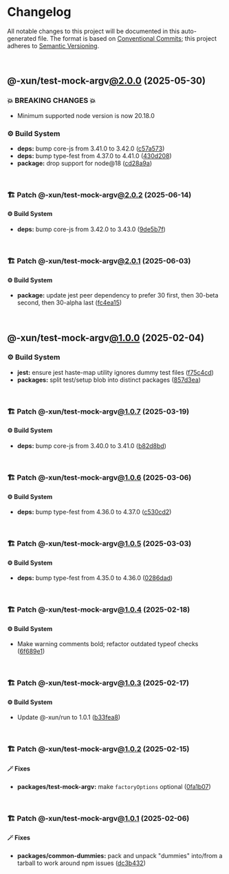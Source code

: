 # Changelog

All notable changes to this project will be documented in this auto-generated
file. The format is based on [Conventional Commits][1];
this project adheres to [Semantic Versioning][2].

<br />

## @-xun/test-mock-argv[@2.0.0][3] (2025-05-30)

### 💥 BREAKING CHANGES 💥

- Minimum supported node version is now 20.18.0

### ⚙️ Build System

- **deps:** bump core-js from 3.41.0 to 3.42.0 ([c57a573][4])
- **deps:** bump type-fest from 4.37.0 to 4.41.0 ([430d208][5])
- **package:** drop support for node\@18 ([cd28a9a][6])

<br />

### 🏗️ Patch @-xun/test-mock-argv[@2.0.2][7] (2025-06-14)

#### ⚙️ Build System

- **deps:** bump core-js from 3.42.0 to 3.43.0 ([9de5b7f][8])

<br />

### 🏗️ Patch @-xun/test-mock-argv[@2.0.1][9] (2025-06-03)

#### ⚙️ Build System

- **package:** update jest peer dependency to prefer 30 first, then 30-beta second, then 30-alpha last ([fc4ea15][10])

<br />

## @-xun/test-mock-argv[@1.0.0][11] (2025-02-04)

### ⚙️ Build System

- **jest:** ensure jest haste-map utility ignores dummy test files ([f75c4cd][12])
- **packages:** split test/setup blob into distinct packages ([857d3ea][13])

<br />

### 🏗️ Patch @-xun/test-mock-argv[@1.0.7][14] (2025-03-19)

#### ⚙️ Build System

- **deps:** bump core-js from 3.40.0 to 3.41.0 ([b82d8bd][15])

<br />

### 🏗️ Patch @-xun/test-mock-argv[@1.0.6][16] (2025-03-06)

#### ⚙️ Build System

- **deps:** bump type-fest from 4.36.0 to 4.37.0 ([c530cd2][17])

<br />

### 🏗️ Patch @-xun/test-mock-argv[@1.0.5][18] (2025-03-03)

#### ⚙️ Build System

- **deps:** bump type-fest from 4.35.0 to 4.36.0 ([0286dad][19])

<br />

### 🏗️ Patch @-xun/test-mock-argv[@1.0.4][20] (2025-02-18)

#### ⚙️ Build System

- Make warning comments bold; refactor outdated typeof checks ([6f689e1][21])

<br />

### 🏗️ Patch @-xun/test-mock-argv[@1.0.3][22] (2025-02-17)

#### ⚙️ Build System

- Update @-xun/run to 1.0.1 ([b33fea8][23])

<br />

### 🏗️ Patch @-xun/test-mock-argv[@1.0.2][24] (2025-02-15)

#### 🪄 Fixes

- **packages/test-mock-argv:** make `factoryOptions` optional ([0fa1b07][25])

<br />

### 🏗️ Patch @-xun/test-mock-argv[@1.0.1][26] (2025-02-06)

#### 🪄 Fixes

- **packages/common-dummies:** pack and unpack "dummies" into/from a tarball to work around npm issues ([dc3b432][27])

[1]: https://conventionalcommits.org
[2]: https://semver.org
[3]: https://github.com/Xunnamius/test-utils/compare/@-xun/test-mock-argv@1.0.7...@-xun/test-mock-argv@2.0.0
[4]: https://github.com/Xunnamius/test-utils/commit/c57a5737cc068abb8259597b89b5b429b1edd11e
[5]: https://github.com/Xunnamius/test-utils/commit/430d208e0ff3ab5d8752ecc1e72d3cf14f5a8252
[6]: https://github.com/Xunnamius/test-utils/commit/cd28a9a0a06981edb7d180139ceb629dc4313139
[7]: https://github.com/Xunnamius/test-utils/compare/@-xun/test-mock-argv@2.0.1...@-xun/test-mock-argv@2.0.2
[8]: https://github.com/Xunnamius/test-utils/commit/9de5b7f35d84e6ff40c46ca5b8d0a9f323c59e51
[9]: https://github.com/Xunnamius/test-utils/compare/@-xun/test-mock-argv@2.0.0...@-xun/test-mock-argv@2.0.1
[10]: https://github.com/Xunnamius/test-utils/commit/fc4ea1561ab0eb466639e76ecec9142647b7bdae
[11]: https://github.com/Xunnamius/test-utils/compare/857d3eac80084608a88cbc27476cbe23e155ce7d...@-xun/test-mock-argv@1.0.0
[12]: https://github.com/Xunnamius/test-utils/commit/f75c4cd929f5d1720d466436ad2ee5c68cced170
[13]: https://github.com/Xunnamius/test-utils/commit/857d3eac80084608a88cbc27476cbe23e155ce7d
[14]: https://github.com/Xunnamius/test-utils/compare/@-xun/test-mock-argv@1.0.6...@-xun/test-mock-argv@1.0.7
[15]: https://github.com/Xunnamius/test-utils/commit/b82d8bdf40863bf8405cba23566f44d76e7ea3b2
[16]: https://github.com/Xunnamius/test-utils/compare/@-xun/test-mock-argv@1.0.5...@-xun/test-mock-argv@1.0.6
[17]: https://github.com/Xunnamius/test-utils/commit/c530cd2587565c000dcf4efd29c8fa7b41f456fa
[18]: https://github.com/Xunnamius/test-utils/compare/@-xun/test-mock-argv@1.0.4...@-xun/test-mock-argv@1.0.5
[19]: https://github.com/Xunnamius/test-utils/commit/0286dad11ad40c10f9ed8ec68d858b0245f66bad
[20]: https://github.com/Xunnamius/test-utils/compare/@-xun/test-mock-argv@1.0.3...@-xun/test-mock-argv@1.0.4
[21]: https://github.com/Xunnamius/test-utils/commit/6f689e10efcbac51bda6c5db872d36185d578002
[22]: https://github.com/Xunnamius/test-utils/compare/@-xun/test-mock-argv@1.0.2...@-xun/test-mock-argv@1.0.3
[23]: https://github.com/Xunnamius/test-utils/commit/b33fea8db53369e4e821d273ed05fd0d4c91b749
[24]: https://github.com/Xunnamius/test-utils/compare/@-xun/test-mock-argv@1.0.1...@-xun/test-mock-argv@1.0.2
[25]: https://github.com/Xunnamius/test-utils/commit/0fa1b071f369dbe1d4bcd1896de0bdc00b84cfdd
[26]: https://github.com/Xunnamius/test-utils/compare/@-xun/test-mock-argv@1.0.0...@-xun/test-mock-argv@1.0.1
[27]: https://github.com/Xunnamius/test-utils/commit/dc3b432f6d15898a8396cf56c73f03cafcecb7a9
